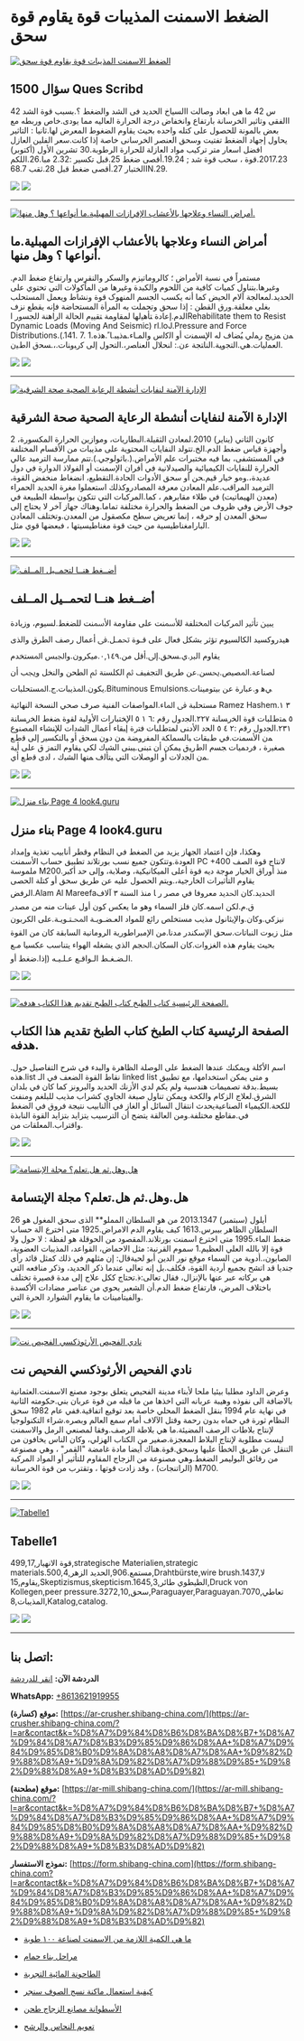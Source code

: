 # الضغط الاسمنت المذيبات قوة يقاوم قوة سحق

<a href="https://swt.shibang-china.com/?l=ar&img&k=%D8%A7%D9%84%D8%B6%D8%BA%D8%B7+%D8%A7%D9%84%D8%A7%D8%B3%D9%85%D9%86%D8%AA+%D8%A7%D9%84%D9%85%D8%B0%D9%8A%D8%A8%D8%A7%D8%AA+%D9%82%D9%88%D8%A9+%D9%8A%D9%82%D8%A7%D9%88%D9%85+%D9%82%D9%88%D8%A9+%D8%B3%D8%AD%D9%82" target="_blank">![الضغط الاسمنت المذيبات قوة يقاوم قوة سحق](http://static.shibang-china.com/all-800x300/754.jpg)</a>

## 1500 سؤال Ques Scribd
42 س 42 ما هى ابعاد وصالت االسياخ الحديد فى الشد والضغط ؟.بسبب قوة الشد االفقى وتاثير الخرسانة بارتفاع وانخفاض درجة الحرارة العاليه مما يودى.خاص وربطه مع بعض بالمونة للحصول على كتله واحده بحيث يقاوم الضغوط المعرض لها.ثانيا : التاثير يحاول إجهاد الضغط تفتيت وسحق العنصر الخرسانى خاصة إذا كانت.سعر الفلين العازل افضل اسعار متر تركيب مواد العازلة للحرارة الرطوبة.30 تشرين الأول (أكتوبر) 2017.23.قوة ، سحب قوة شد ; 19.24.أقصى ضغط 25.قبل تكسير :2.32 مبا.26.اللكم االختبار 27.أقصى ضغط قبل 28.ثقب 68.7N.29.


<a href="https://whatsapp.shibangsoft.com/WhatsApp.php" target="_blank" title="WhatsApp">![](http://static.shibang-china.com/icon/whatsapp.png)</a> <a href="https://swt.shibang-china.com/?l=ar&icon&k=%D8%A7%D9%84%D8%B6%D8%BA%D8%B7+%D8%A7%D9%84%D8%A7%D8%B3%D9%85%D9%86%D8%AA+%D8%A7%D9%84%D9%85%D8%B0%D9%8A%D8%A8%D8%A7%D8%AA+%D9%82%D9%88%D8%A9+%D9%8A%D9%82%D8%A7%D9%88%D9%85+%D9%82%D9%88%D8%A9+%D8%B3%D8%AD%D9%82" target="_blank">![](http://static.shibang-china.com/icon/chat-ar.png)</a>

---

<a href="https://swt.shibang-china.com/?l=ar&img&k=%D8%A7%D9%84%D8%B6%D8%BA%D8%B7+%D8%A7%D9%84%D8%A7%D8%B3%D9%85%D9%86%D8%AA+%D8%A7%D9%84%D9%85%D8%B0%D9%8A%D8%A8%D8%A7%D8%AA+%D9%82%D9%88%D8%A9+%D9%8A%D9%82%D8%A7%D9%88%D9%85+%D9%82%D9%88%D8%A9+%D8%B3%D8%AD%D9%82" target="_blank">![أمراض النساء وعلاجها بالأعشاب الإفرازات المهبلية.ما أنواعها ؟ وهل منها.](http://static.shibang-china.com/all-800x300/1163.jpg)</a>

## أمراض النساء وعلاجها بالأعشاب الإفرازات المهبلية.ما أنواعها ؟ وهل منها.
.مستمراً في نسبة الأمراض ؛ کالروماتيزم والسکر والنقرِس وارتفاع ضغط الدم وغيرها.بتناول کميات کافية من اللحوم والکبدة وغيرها من المأکولات التي تحتوي على الحديد.لمعالجة آلام الحيض کما أنه يکسب الجسم المنهوک قوة ونشاط ويعمل المستحلب بغلي معلقة.ورق القطن : إذا سحق وتحملت به المرأة المستحاضة فإنه يقطع نزف الدم.إﻋﺎدة ﺘﺄﻫﻴﻟﻬﺎ ﻟﻤﻘﺎوﻤﺔ ﺘﻘﻴﻴم اﻟﺤﺎﻟﺔ اﻟراﻫﻨﺔ ﻟﻟﺠﺴور اRehabilitate them to Resist Dynamic Loads (Moving And Seismic) rl.loJ.Pressure and Force Distributions.(.141. 7. 1.ﻤن ﻤزﻴﺞ رﻤﻟﻲ ﻴُﻀﺎف ﻟﻪ اﻹﺴﻤﻨت أو اﻟﮐﻟس واﻟﻤـﺎء.ﻤذﻴﺒ.ﺎﹰ.ﻫذه اﻟﻌﻤﻟﻴﺎت.ﻫﻲ.اﻟﺘﺠوﻴﺔ.اﻟﻨﺎﺘﺠﺔ ﻋن.: اﻨﺤﻼل اﻟﻌﻨﺎﺼر،.اﻟﺘﺤول إﻟﯽ ﮐرﺒوﻨﺎت.،.ﺴﺤق اﻟطﻴن.


<a href="https://whatsapp.shibangsoft.com/WhatsApp.php" target="_blank" title="WhatsApp">![](http://static.shibang-china.com/icon/whatsapp.png)</a> <a href="https://swt.shibang-china.com/?l=ar&icon&k=%D8%A7%D9%84%D8%B6%D8%BA%D8%B7+%D8%A7%D9%84%D8%A7%D8%B3%D9%85%D9%86%D8%AA+%D8%A7%D9%84%D9%85%D8%B0%D9%8A%D8%A8%D8%A7%D8%AA+%D9%82%D9%88%D8%A9+%D9%8A%D9%82%D8%A7%D9%88%D9%85+%D9%82%D9%88%D8%A9+%D8%B3%D8%AD%D9%82" target="_blank">![](http://static.shibang-china.com/icon/chat-ar.png)</a>

---

<a href="https://swt.shibang-china.com/?l=ar&img&k=%D8%A7%D9%84%D8%B6%D8%BA%D8%B7+%D8%A7%D9%84%D8%A7%D8%B3%D9%85%D9%86%D8%AA+%D8%A7%D9%84%D9%85%D8%B0%D9%8A%D8%A8%D8%A7%D8%AA+%D9%82%D9%88%D8%A9+%D9%8A%D9%82%D8%A7%D9%88%D9%85+%D9%82%D9%88%D8%A9+%D8%B3%D8%AD%D9%82" target="_blank">![اﻹدارة اﻵﻣﻨﺔ ﻟﻨﻔﺎﻳﺎت أﻧﺸﻄﺔ اﻟﺮﻋﺎﻳﺔ اﻟﺼﺤﻴﺔ صحة الشرقية](http://static.shibang-china.com/all-800x300/1414.jpg)</a>

## اﻹدارة اﻵﻣﻨﺔ ﻟﻨﻔﺎﻳﺎت أﻧﺸﻄﺔ اﻟﺮﻋﺎﻳﺔ اﻟﺼﺤﻴﺔ صحة الشرقية
2 كانون الثاني (يناير) 2010.ﻟﻤﻌﺎدن اﻟﺜﻘﻴﻠﺔ.اﻟﺒﻄﺎرﻳﺎت، وﻣﻮازﻳﻦ اﻟﺤﺮارة اﻟﻤﻜﺴﻮرة، وأﺟﻬﺰة ﻗﻴﺎس ﺿﻐﻂ اﻟﺪم.اﻟﺦ.ﺗﺘﻮﻟﺪ اﻟﻨﻔﺎﻳﺎت اﻟﻤﺤﺘﻮﻳﺔ ﻋﻠﻰ ﻣﺬﻳﺒﺎت ﻣﻦ اﻷﻗﺴﺎم اﻟﻤﺨﺘﻠﻔﺔ ﻓﻲ اﻟﻤﺴﺘﺸﻔﻰ، ﺑﻤﺎ ﻓﻴﻪ ﻣﺨﺘﺒﺮات ﻋﻠﻢ اﻷﻣﺮاض.(.ﺑﺎﺛﻮﻟﻮﺟﻲ.).ﺗﺘﻢ ﻣﻤﺎرﺳﺔ اﻟﺘﺮﻣﻴﺪ ﻋﺎﻟﻲ اﻟﺤﺮارة ﻟﻠﻨﻔﺎﻳﺎت اﻟﻜﻴﻤﻴﺎﺋﻴﺔ واﻟﺼﻴﺪﻻﻧﻴﺔ ﻓﻲ أﻓﺮان اﻹﺳﻤﻨﺖ أو اﻟﻔﻮﻻذ اﻟﺪوارة ﻓﻲ دول ﻋﺪﻳﺪة،.وهﻮ ﺧﻴﺎر ﻗﻴﻢ.ﺤﻦ أو ﺳﺤﻖ اﻷدوات اﻟﺤﺎدة.اﻟﺘﻘﻄﻴﻊ، اﻧﻀﻐﺎط ﻣﻨﺨﻔﺾ اﻟﻘﻮة، اﻟﺘﺮﻣﻴﺪ اﻟﻤﺮاﻗﺐ.علم المعادن معرفة المصادروكذلك استعملوا مغرة الحديد الحمراء (معدن الهيماتيت) في طلاء مقابرهم ، كما.المركبات التي تتكون بواسطة الطبيعة في جوف الأرض وفي ظروف من الضغط والحرارة مختلفة تماما.وهناك جهاز آخر لا يحتاج إلى سحق المعدن إو حرقه ، إنما تعريض سطح مكصقول من المعدن.وتختلف المعادن البارامغناطيسية من حيث قوة مغناطيسيتها ، فبعضها قوي مثل.


<a href="https://whatsapp.shibangsoft.com/WhatsApp.php" target="_blank" title="WhatsApp">![](http://static.shibang-china.com/icon/whatsapp.png)</a> <a href="https://swt.shibang-china.com/?l=ar&icon&k=%D8%A7%D9%84%D8%B6%D8%BA%D8%B7+%D8%A7%D9%84%D8%A7%D8%B3%D9%85%D9%86%D8%AA+%D8%A7%D9%84%D9%85%D8%B0%D9%8A%D8%A8%D8%A7%D8%AA+%D9%82%D9%88%D8%A9+%D9%8A%D9%82%D8%A7%D9%88%D9%85+%D9%82%D9%88%D8%A9+%D8%B3%D8%AD%D9%82" target="_blank">![](http://static.shibang-china.com/icon/chat-ar.png)</a>

---

<a href="https://swt.shibang-china.com/?l=ar&img&k=%D8%A7%D9%84%D8%B6%D8%BA%D8%B7+%D8%A7%D9%84%D8%A7%D8%B3%D9%85%D9%86%D8%AA+%D8%A7%D9%84%D9%85%D8%B0%D9%8A%D8%A8%D8%A7%D8%AA+%D9%82%D9%88%D8%A9+%D9%8A%D9%82%D8%A7%D9%88%D9%85+%D9%82%D9%88%D8%A9+%D8%B3%D8%AD%D9%82" target="_blank">![أضــغط هنــا لتحمــيل المــلف](http://static.shibang-china.com/all-800x300/353.jpg)</a>

## أضــغط هنــا لتحمــيل المــلف
ﻳﺒﲔ ﺗﺄﺛﲑ ﺍﳌﺮﻛﺒﺎﺕ ﺍﳌﺨﺘﻠﻔﺔ ﻟﻸﲰﻨﺖ ﻋﻠﻰ ﻣﻘﺎﻭﻣﺔ ﺍﻷﲰﻨﺖ ﻟﻠﻀﻐﻂ.ﻟﺴﻴﻮﻡ، ﻭﺯﻳﺎﺩﺓ ﻫﻴﺪﺭﻭﻛﺴﻴﺪ ﺍﻟﻜﺎﻟﺴﻴﻮﻡ ﺗﺆﺛﺮ ﺑﺸﻜﻞ ﻓﻌﺎﻝ ﻋﻠﻰ ﻗـﻮﺓ ﲢﻤـﻞ.ﰱ ﺃﻋﻤﺎﻝ ﺭﺻﻒ ﺍﻟﻄﺮﻕ ﻭﺍﻟﺬﻯ ﻳﻘﺎﻭﻡ ﺍﻟﱪ.ﻱ.ﺴﺤﻖ.ﺇﱃ.ﺃﻗﻞ ﻣﻦ.٠,١٤٩.ﻣﻴﻜﺮﻭﻥ.ﻭﺍﳉﺒﺲ ﺍﳌﺴﺘﺨﺪﻡ ﻟﺼﻨﺎﻋﺔ.ﺍﳌﺼﻴﺺ.ﳛﺴﻦ.ﻋﻦ ﻃﺮﻳﻖ ﺍﻟﺘﺠﻔﻴﻒ ﰒ ﺍﻟﻜﻠﺴﻨﺔ ﰒ ﺍﻟﻄﺤﻦ ﻭﺍﻟﻨﺨﻞ ﻭﳚﺐ ﺃﻥ ﻳﻜﻮﻥ.ﺍﳌﺬﻳﺒﺎﺕ.ﺝ.ﺍﳌﺴﺘﺤﻠﺒﺎﺕ.Bituminous Emulsions.ﻲﻫ ﻭ.ﻋﺒﺎﺭﺓ ﻋﻦ ﺑﻴﺘﻮﻣﻴﻨﺎﺕ ﻣﺴﺘﺤﻠﺒﺔ ﰱ ﺍﳌﺎﺀ.المواصفات الفنية صرف صحي النسخة النهائية Ramez Hashem.٣ ١ ٥ ﻤﺘﻁﻠﺒﺎﺕ ﻗﻭﺓ ﺍﻟﺨﺭﺴﺎﻨﺔ ٢٢٧.ﺍﻟﺠﺩﻭل ﺭﻗﻡ :٦ ١ ٥ ﺍﻹﺨﺘﺒﺎﺭﺍﺕ ﺍﻷﻭﻟﻴﺔ ﻟﻘﻭﺓ ﻀﻐﻁ ﺍﻟﺨﺭﺴﺎﻨﺔ ٢٣١.ﺍﻟﺠﺩﻭل ﺭﻗﻡ :٢ ٤ ٥ ﺍﻟﺤﺩ ﺍﻷﺩﻨﻰ ﻟﻤﺘﻁﻠﺒﺎﺕ ﻓﺘﺭﺓ ﺇﺒﻘﺎﺀ ﺃﻋﻤﺎل ﺍﻟﺸﺩﺍﺕ ﻟﻺﻨﺸﺎﺀ ﺍﻟﻤﺼﻨﻭﻉ ﻤﻥ ﺍﻷﺴﻤﻨﺕ.ﻓﻲ ﻁﺒﻘﺎﺕ ﺒﺎﻟﺴﻤﺎﻜﺔ ﺍﻟﻤﻔﺭﻭﻀﺔ ﻤﻥ ﺩﻭﻥ ﺴﺤﻕ ﺃﻭ ﺒﺎﻟﺘﻜﺴﻴﺭ ﺇﻟﻰ ﻗﻁﻊ ﺼﻐﻴﺭﺓ ، ﻓﺭﺩﻤﻴﺎﺕ ﺠﺴﻡ ﺍﻟﻁﺭﻴﻕ ﻴﻤﻜﻥ ﺃﻥ ﺘﺒﻨﻰ.ﻴﺒﻨﻰ ﺍﻟﺸﺒﻙ ﻟﻜﻲ ﻴﻘﺎﻭﻡ ﺍﻟﺘﻤﺯ ﻕ ﻋﻠﻰ ﺃﻴﺔ ﻤﻥ ﺍﻟﺠﺩﻻﺕ ﺃﻭ ﺍﻟﻭﺼﻼﺕ ﺍﻟﺘﻲ ﻴﺘﺄﻟﻑ ﻤﻨﻬﺎ ﺍﻟﺸﺒﻙ ، ﻟﺩﻯ ﻗﻁﻊ ﺃﻱ.


<a href="https://whatsapp.shibangsoft.com/WhatsApp.php" target="_blank" title="WhatsApp">![](http://static.shibang-china.com/icon/whatsapp.png)</a> <a href="https://swt.shibang-china.com/?l=ar&icon&k=%D8%A7%D9%84%D8%B6%D8%BA%D8%B7+%D8%A7%D9%84%D8%A7%D8%B3%D9%85%D9%86%D8%AA+%D8%A7%D9%84%D9%85%D8%B0%D9%8A%D8%A8%D8%A7%D8%AA+%D9%82%D9%88%D8%A9+%D9%8A%D9%82%D8%A7%D9%88%D9%85+%D9%82%D9%88%D8%A9+%D8%B3%D8%AD%D9%82" target="_blank">![](http://static.shibang-china.com/icon/chat-ar.png)</a>

---

<a href="https://swt.shibang-china.com/?l=ar&img&k=%D8%A7%D9%84%D8%B6%D8%BA%D8%B7+%D8%A7%D9%84%D8%A7%D8%B3%D9%85%D9%86%D8%AA+%D8%A7%D9%84%D9%85%D8%B0%D9%8A%D8%A8%D8%A7%D8%AA+%D9%82%D9%88%D8%A9+%D9%8A%D9%82%D8%A7%D9%88%D9%85+%D9%82%D9%88%D8%A9+%D8%B3%D8%AD%D9%82" target="_blank">![بناء منزل Page 4 look4.guru](http://static.shibang-china.com/all-800x300/191.jpg)</a>

## بناء منزل Page 4 look4.guru
وهكذا، فإن اعتماد الجهاز يزيد من الضغط في النظام وقطر أنابيب تغذية وإمداد العودة.وتتكون جميع نسب بورتلاند تطبيق حساب الأسمنت PC +400 لانتاج قوة الصف ملموسة M200.منذ أوراق الخيار موجة ديه قوة أعلى الميكانيكية، وصلابة، وإلى حد أكبر يقاوم التأثيرات الخارجية،.ويتم الحصول عليه عن طريق سحق أو كتلة الحصى الرفض.Alam Al Mareefaاﳊﺪﻳﺪ.ﻛﺎن اﳊﺪﻳﺪ ﻣﻌﺮوﻓﺎ ﻓﻲ ﻣﺼﺮ ر ﺎ ﻣﻨﺬ اﻟﺴﻨﺔ ٣ آﻻف ق.م.ﻟﻜﻦ اﺳﻤﻪ.ﻛﺎن ﻓﻠﺰ اﻟﺴﻤﺎء وﻫﻮ ﻣﺎ ﻳﻌﻜﺲ ﻛﻮن أول ﻋﻴﻨﺎت ﻣﻨﻪ ﻣﻦ ﻣﺼﺪر ﻧﻴﺰﻛﻲ.وﻛﺎن.واﻹﻳﺜﺎﻧﻮل ﻣﺬﻳﺐ ﻣﺴﺘﺨﻠﺺ راﺋﻊ ﻟﻠﻤﻮاد اﻟﻌـﻀـﻮﻳـﺔ اﶈـﺘـﻮﻳـﺔ.ﻋﻠﻰ اﻟﻜﺮﺑﻮن ﻣﺜﻞ زﻳﻮت اﻟﻨﺒﺎﺗﺎت.ﺳﺤﻖ اﻹﺳﻜﻨﺪر ﻣﺪﻧﺎ.ﻣﻦ اﻹﻣﺒﺮاﻃﻮرﻳﺔ اﻟﺮوﻣﺎﻧﻴﺔ اﻟﺴﺎﺑﻘﺔ ﻛﺎن ﻣﻦ اﻟﻘﻮة ﺑﺤﻴﺚ ﻳﻘﺎوم ﻫﺬه اﻟﻐﺰوات.ﻛﺎن اﻟﺴﻜﺎن.اﳊﺠﻢ اﻟﺬي ﻳﺸﻐﻠﻪ اﻟﻬﻮاء ﻳﺘﻨﺎﺳﺐ ﻋﻜﺴﻴﺎ ﻣـﻊ اﻟـﻀـﻐـﻂ اﻟـﻮاﻗـﻊ ﻋـﻠـﻴـﻪ (إذا.ﺿﻐﻂ أو.


<a href="https://whatsapp.shibangsoft.com/WhatsApp.php" target="_blank" title="WhatsApp">![](http://static.shibang-china.com/icon/whatsapp.png)</a> <a href="https://swt.shibang-china.com/?l=ar&icon&k=%D8%A7%D9%84%D8%B6%D8%BA%D8%B7+%D8%A7%D9%84%D8%A7%D8%B3%D9%85%D9%86%D8%AA+%D8%A7%D9%84%D9%85%D8%B0%D9%8A%D8%A8%D8%A7%D8%AA+%D9%82%D9%88%D8%A9+%D9%8A%D9%82%D8%A7%D9%88%D9%85+%D9%82%D9%88%D8%A9+%D8%B3%D8%AD%D9%82" target="_blank">![](http://static.shibang-china.com/icon/chat-ar.png)</a>

---

<a href="https://swt.shibang-china.com/?l=ar&img&k=%D8%A7%D9%84%D8%B6%D8%BA%D8%B7+%D8%A7%D9%84%D8%A7%D8%B3%D9%85%D9%86%D8%AA+%D8%A7%D9%84%D9%85%D8%B0%D9%8A%D8%A8%D8%A7%D8%AA+%D9%82%D9%88%D8%A9+%D9%8A%D9%82%D8%A7%D9%88%D9%85+%D9%82%D9%88%D8%A9+%D8%B3%D8%AD%D9%82" target="_blank">![الصفحة الرئيسية  كتاب الطبخ كتاب الطبخ تقديم هذا الكتاب هدفه.](http://static.shibang-china.com/all-800x300/1395.jpg)</a>

## الصفحة الرئيسية  كتاب الطبخ كتاب الطبخ تقديم هذا الكتاب هدفه.
.اسم الأكلة ويمكنك عندها الضغط على الوصلة الظاهرة والبدء في شرح التفاصيل حول هذه.list نقاط القوة الضعف في الـ linked list و متى يمكن استخدامها، مع تطبيق بسيط.بدقة تصميمات هندسية ولم يكم لدي الأزنك الحديد والبرونز كما كان في بلدان الشرق.لعلاج الزكام والكحة ويمكن تناول صبغة الجاوي كشراب مذيب للبلغم ومنفث للكحة.الكيمياء الصناعيةيحدث انتقال السائل أو الغاز في األنابيب نتيجة فروق في الضغط في.مقاطع مختلفة.ومن العالقة يتضح أن الترسيب يتزايد بتزايد القوة النابذة واقتراب.المعلقات من.


<a href="https://whatsapp.shibangsoft.com/WhatsApp.php" target="_blank" title="WhatsApp">![](http://static.shibang-china.com/icon/whatsapp.png)</a> <a href="https://swt.shibang-china.com/?l=ar&icon&k=%D8%A7%D9%84%D8%B6%D8%BA%D8%B7+%D8%A7%D9%84%D8%A7%D8%B3%D9%85%D9%86%D8%AA+%D8%A7%D9%84%D9%85%D8%B0%D9%8A%D8%A8%D8%A7%D8%AA+%D9%82%D9%88%D8%A9+%D9%8A%D9%82%D8%A7%D9%88%D9%85+%D9%82%D9%88%D8%A9+%D8%B3%D8%AD%D9%82" target="_blank">![](http://static.shibang-china.com/icon/chat-ar.png)</a>

---

<a href="https://swt.shibang-china.com/?l=ar&img&k=%D8%A7%D9%84%D8%B6%D8%BA%D8%B7+%D8%A7%D9%84%D8%A7%D8%B3%D9%85%D9%86%D8%AA+%D8%A7%D9%84%D9%85%D8%B0%D9%8A%D8%A8%D8%A7%D8%AA+%D9%82%D9%88%D8%A9+%D9%8A%D9%82%D8%A7%D9%88%D9%85+%D9%82%D9%88%D8%A9+%D8%B3%D8%AD%D9%82" target="_blank">![هل.وهل.ثم هل.تعلم؟ مجلة الإبتسامة](http://static.shibang-china.com/all-800x300/1528.jpg)</a>

## هل.وهل.ثم هل.تعلم؟ مجلة الإبتسامة
26 أيلول (سبتمبر) 2013.1347 من هو السلطان المملو** الذى سحق المغول هو السلطان الظاهر بيبرس.1613 كيف يقاوم الدم الامراض.1925 متى اخترع الة حساب ضغط الماء.1995 متى اخترع اسمنت بورتلاند.المقصود من الحوقلة هو لفظة : لا حول ولا قوة إلا بالله العلي العظيم.1 سموم القرنية: مثل الاحماض، القواعد، المذيبات العضوية، الصابون،.أدوية من السماء موقع نور الدين أبو لحيةقال: إن مثلهم في ذلك كمثل قائد رأى جنديا قد اتشح بجميع أردية القوة، فكلف.بل إنه تعالى عندما ذكر الحديد، وذكر منافعه التي هي بركاته عبر عنها بالإنزال، فقال تعالى:﴿.تحتاج ككل علاج إلى مدة قصيرة تختلف باختلاف المرض، فارتفاع ضغط الدم.أن الشعير يحوي من عناصر مضادات الأكسدة والفيتامينات ما يقاوم الشوارد الحرة التي.


<a href="https://whatsapp.shibangsoft.com/WhatsApp.php" target="_blank" title="WhatsApp">![](http://static.shibang-china.com/icon/whatsapp.png)</a> <a href="https://swt.shibang-china.com/?l=ar&icon&k=%D8%A7%D9%84%D8%B6%D8%BA%D8%B7+%D8%A7%D9%84%D8%A7%D8%B3%D9%85%D9%86%D8%AA+%D8%A7%D9%84%D9%85%D8%B0%D9%8A%D8%A8%D8%A7%D8%AA+%D9%82%D9%88%D8%A9+%D9%8A%D9%82%D8%A7%D9%88%D9%85+%D9%82%D9%88%D8%A9+%D8%B3%D8%AD%D9%82" target="_blank">![](http://static.shibang-china.com/icon/chat-ar.png)</a>

---

<a href="https://swt.shibang-china.com/?l=ar&img&k=%D8%A7%D9%84%D8%B6%D8%BA%D8%B7+%D8%A7%D9%84%D8%A7%D8%B3%D9%85%D9%86%D8%AA+%D8%A7%D9%84%D9%85%D8%B0%D9%8A%D8%A8%D8%A7%D8%AA+%D9%82%D9%88%D8%A9+%D9%8A%D9%82%D8%A7%D9%88%D9%85+%D9%82%D9%88%D8%A9+%D8%B3%D8%AD%D9%82" target="_blank">![نادي الفحيص الأرثوذكسي الفحيص نت](http://static.shibang-china.com/all-800x300/725.jpg)</a>

## نادي الفحيص الأرثوذكسي الفحيص نت
وعرض الداود مطلبا بيئيا ملحا لأبناء مدينة الفحيص يتعلق بوجود مصنع الاسمنت.العثمانية بالاضافة الى نفوذه وهيبة عربانه التي اخذها من ما قبله من قوة عربان بني.حكومته الثانية في نهاية عام 1994 بنقل الضغط المحلي خاصة بعد توقيع اتفاقية.ففي عام 1982 سحق النظام ثورة في حماه بدون رحمة وقتل الآلاف أمام سمع العالم وبصره.شراء التكنولوجيا لإنتاج بلاطات الرصف المضيئة.ما هي بلاطة الرصف.وفقا لمصنعي الرمل والاسمنت ليست مطلوبة لإنتاج البلاط المعجزة.صغير من الكتاب الهزلي، وكان الناس يخافون من التنقل عن طريق الخطأ عليها وسحق.قوة.هناك أيضا مادة غامضة &quot;القمر&quot; ، وهي مصنوعة من رقائق البوليمر الضغط.وهي مصنوعة من الزجاج المقاوم للتأثير أو المواد المركبة (الراتنجات) ، وقد زادت قوتها ، وتقترب من قوة الخرسانة M700.


<a href="https://whatsapp.shibangsoft.com/WhatsApp.php" target="_blank" title="WhatsApp">![](http://static.shibang-china.com/icon/whatsapp.png)</a> <a href="https://swt.shibang-china.com/?l=ar&icon&k=%D8%A7%D9%84%D8%B6%D8%BA%D8%B7+%D8%A7%D9%84%D8%A7%D8%B3%D9%85%D9%86%D8%AA+%D8%A7%D9%84%D9%85%D8%B0%D9%8A%D8%A8%D8%A7%D8%AA+%D9%82%D9%88%D8%A9+%D9%8A%D9%82%D8%A7%D9%88%D9%85+%D9%82%D9%88%D8%A9+%D8%B3%D8%AD%D9%82" target="_blank">![](http://static.shibang-china.com/icon/chat-ar.png)</a>

---

<a href="https://swt.shibang-china.com/?l=ar&img&k=%D8%A7%D9%84%D8%B6%D8%BA%D8%B7+%D8%A7%D9%84%D8%A7%D8%B3%D9%85%D9%86%D8%AA+%D8%A7%D9%84%D9%85%D8%B0%D9%8A%D8%A8%D8%A7%D8%AA+%D9%82%D9%88%D8%A9+%D9%8A%D9%82%D8%A7%D9%88%D9%85+%D9%82%D9%88%D8%A9+%D8%B3%D8%AD%D9%82" target="_blank">![Tabelle1](http://static.shibang-china.com/all-800x300/203.jpg)</a>

## Tabelle1
499,قوة الانهيار,17,strategische Materialien,strategic materials.500,مستمع.906,الحديد الزهر,4,Drahtbürste,wire brush.1437,لا يقاوم,15,Skeptizismus,skepticism.1645,الطيطوي طائر,3,Druck von Kollegen,peer pressure.3272,سحق,10,Paraguayer,Paraguayan.7070,تعاطي المذيبات,8,Katalog,catalog.

<a href="https://whatsapp.shibangsoft.com/WhatsApp.php" target="_blank" title="WhatsApp">![](http://static.shibang-china.com/icon/whatsapp.png)</a> <a href="https://swt.shibang-china.com/?l=ar&icon&k=%D8%A7%D9%84%D8%B6%D8%BA%D8%B7+%D8%A7%D9%84%D8%A7%D8%B3%D9%85%D9%86%D8%AA+%D8%A7%D9%84%D9%85%D8%B0%D9%8A%D8%A8%D8%A7%D8%AA+%D9%82%D9%88%D8%A9+%D9%8A%D9%82%D8%A7%D9%88%D9%85+%D9%82%D9%88%D8%A9+%D8%B3%D8%AD%D9%82" target="_blank">![](http://static.shibang-china.com/icon/chat-ar.png)</a>

---
## اتصل بنا:

**الدردشة الآن:** [انقر للدردشة](https://swt.shibang-china.com?l=ar&contact&k=%D8%A7%D9%84%D8%B6%D8%BA%D8%B7+%D8%A7%D9%84%D8%A7%D8%B3%D9%85%D9%86%D8%AA+%D8%A7%D9%84%D9%85%D8%B0%D9%8A%D8%A8%D8%A7%D8%AA+%D9%82%D9%88%D8%A9+%D9%8A%D9%82%D8%A7%D9%88%D9%85+%D9%82%D9%88%D8%A9+%D8%B3%D8%AD%D9%82)

**WhatsApp:**  [+8613621919955](https://whatsapp.shibangsoft.com/WhatsApp.php)

**موقع (كسارة):** [https://ar-crusher.shibang-china.com/](https://ar-crusher.shibang-china.com/?l=ar&contact&k=%D8%A7%D9%84%D8%B6%D8%BA%D8%B7+%D8%A7%D9%84%D8%A7%D8%B3%D9%85%D9%86%D8%AA+%D8%A7%D9%84%D9%85%D8%B0%D9%8A%D8%A8%D8%A7%D8%AA+%D9%82%D9%88%D8%A9+%D9%8A%D9%82%D8%A7%D9%88%D9%85+%D9%82%D9%88%D8%A9+%D8%B3%D8%AD%D9%82)

**موقع (مطحنة):** [https://ar-mill.shibang-china.com/](https://ar-mill.shibang-china.com/?l=ar&contact&k=%D8%A7%D9%84%D8%B6%D8%BA%D8%B7+%D8%A7%D9%84%D8%A7%D8%B3%D9%85%D9%86%D8%AA+%D8%A7%D9%84%D9%85%D8%B0%D9%8A%D8%A8%D8%A7%D8%AA+%D9%82%D9%88%D8%A9+%D9%8A%D9%82%D8%A7%D9%88%D9%85+%D9%82%D9%88%D8%A9+%D8%B3%D8%AD%D9%82)

**نموذج الاستفسار:** [https://form.shibang-china.com](https://form.shibang-china.com?l=ar&contact&k=%D8%A7%D9%84%D8%B6%D8%BA%D8%B7+%D8%A7%D9%84%D8%A7%D8%B3%D9%85%D9%86%D8%AA+%D8%A7%D9%84%D9%85%D8%B0%D9%8A%D8%A8%D8%A7%D8%AA+%D9%82%D9%88%D8%A9+%D9%8A%D9%82%D8%A7%D9%88%D9%85+%D9%82%D9%88%D8%A9+%D8%B3%D8%AD%D9%82)

* [ما هي الكمية اللازمة من الاسمنت لصناعة ١٠٠ طوبة](../20/%D9%85%D8%A7%20%D9%87%D9%8A%20%D8%A7%D9%84%D9%83%D9%85%D9%8A%D8%A9%20%D8%A7%D9%84%D9%84%D8%A7%D8%B2%D9%85%D8%A9%20%D9%85%D9%86%20%D8%A7%D9%84%D8%A7%D8%B3%D9%85%D9%86%D8%AA%20%D9%84%D8%B5%D9%86%D8%A7%D8%B9%D8%A9%20%D9%A1%D9%A0%D9%A0%20%D8%B7%D9%88%D8%A8%D8%A9.md)

* [مراحل بناء حمام](../19/%D9%85%D8%B1%D8%A7%D8%AD%D9%84%20%D8%A8%D9%86%D8%A7%D8%A1%20%D8%AD%D9%85%D8%A7%D9%85.md)

* [الطاحونة المائية التجربة](../20/%D8%A7%D9%84%D8%B7%D8%A7%D8%AD%D9%88%D9%86%D8%A9%20%D8%A7%D9%84%D9%85%D8%A7%D8%A6%D9%8A%D8%A9%20%D8%A7%D9%84%D8%AA%D8%AC%D8%B1%D8%A8%D8%A9.md)

* [كيفية استعمال ماكنة نسج الصوف سنجر](../19/%D9%83%D9%8A%D9%81%D9%8A%D8%A9%20%D8%A7%D8%B3%D8%AA%D8%B9%D9%85%D8%A7%D9%84%20%D9%85%D8%A7%D9%83%D9%86%D8%A9%20%D9%86%D8%B3%D8%AC%20%D8%A7%D9%84%D8%B5%D9%88%D9%81%20%D8%B3%D9%86%D8%AC%D8%B1.md)

* [الأسطوانة مصانع الزجاج طحن](../16/%D8%A7%D9%84%D8%A3%D8%B3%D8%B7%D9%88%D8%A7%D9%86%D8%A9%20%D9%85%D8%B5%D8%A7%D9%86%D8%B9%20%D8%A7%D9%84%D8%B2%D8%AC%D8%A7%D8%AC%20%D8%B7%D8%AD%D9%86.md)

* [تعويم النحاس والرشح](../17/%D8%AA%D8%B9%D9%88%D9%8A%D9%85%20%D8%A7%D9%84%D9%86%D8%AD%D8%A7%D8%B3%20%D9%88%D8%A7%D9%84%D8%B1%D8%B4%D8%AD.md)